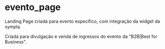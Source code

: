 # evento_page
Landing Page criada para evento específico, com integração da widget da sympla.

Criada para divulgação e venda de ingressos do evento da "B2B|Best for Business".
